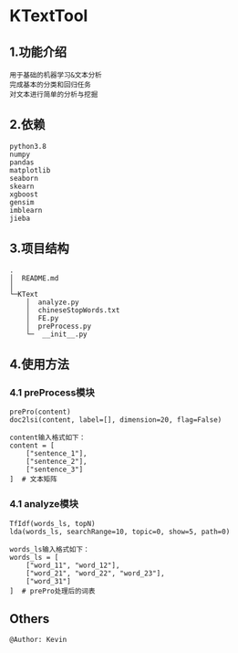 # KTextTool

## 1.功能介绍
    用于基础的机器学习&文本分析
    完成基本的分类和回归任务
    对文本进行简单的分析与挖掘

## 2.依赖
    python3.8
    numpy
    pandas
    matplotlib
    seaborn
    skearn
    xgboost
    gensim
    imblearn
    jieba

## 3.项目结构
    .
    │  README.md
    │
    └─KText
        │  analyze.py
        │  chineseStopWords.txt
        │  FE.py
        │  preProcess.py
        └─  __init__.py

## 4.使用方法
### 4.1 preProcess模块
    prePro(content)
    doc2lsi(content, label=[], dimension=20, flag=False)

    content输入格式如下：
    content = [
        ["sentence_1"],
        ["sentence_2"],
        ["sentence_3"]
    ]  # 文本矩阵

### 4.1 analyze模块
    TfIdf(words_ls, topN)
    lda(words_ls, searchRange=10, topic=0, show=5, path=0)
    
    words_ls输入格式如下：
    words_ls = [
        ["word_11", "word_12"],
        ["word_21", "word_22", "word_23"],
        ["word_31"]
    ]  # prePro处理后的词表

## Others
    @Author: Kevin
